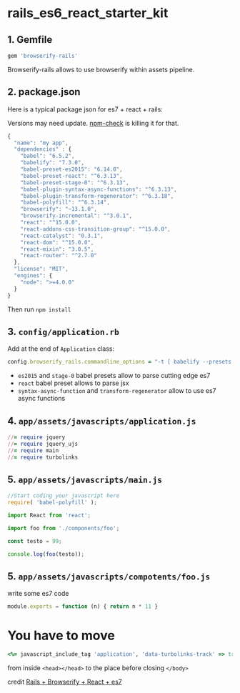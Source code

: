 # rails_es6_react_starter_kit

## 1. Gemfile
```ruby
gem 'browserify-rails'
```
Browserify-rails allows to use browserify within assets pipeline.

## 2. package.json

Here is a typical package json for es7 + react + rails:

Versions may need update. [npm-check](https://www.npmjs.com/package/npm-check) is killing it for that.

```javascript
{
  "name": "my app",
  "dependencies" : {
    "babel": "6.5.2",
    "babelify": "7.3.0",
    "babel-preset-es2015": "6.14.0",
    "babel-preset-react": "^6.3.13",
    "babel-preset-stage-0": "^6.3.13",
    "babel-plugin-syntax-async-functions": "^6.3.13",
    "babel-plugin-transform-regenerator": "^6.3.18",
    "babel-polyfill": "^6.3.14",
    "browserify": "~13.1.0",
    "browserify-incremental": "^3.0.1",
    "react": "^15.0.0",
    "react-addons-css-transition-group": "^15.0.0",
    "react-catalyst": "0.3.1",
    "react-dom": "^15.0.0",
    "react-mixin": "3.0.5",
    "react-router": "^2.7.0"
  },
  "license": "MIT",
  "engines": {
    "node": ">=4.0.0"
  }
}
```

Then run `npm install`

## 3. `config/application.rb`

Add at the end of `Application` class:

```ruby
config.browserify_rails.commandline_options = "-t [ babelify --presets [ es2015 react stage-0 ] --plugins [ syntax-async-functions transform-regenerator ] ]"
```

* `es2015` and `stage-0` babel presets allow to parse cutting edge es7
* `react` babel preset allows to parse jsx
* `syntax-async-function` and `transform-regenerator` allow to use es7 async functions


## 4. `app/assets/javascripts/application.js`

```ruby
//= require jquery
//= require jquery_ujs
//= require main
//= require turbolinks
```

## 5. `app/assets/javascripts/main.js`

```javascript
//Start coding your javascript here
require( 'babel-polyfill' );

import React from 'react';

import foo from './components/foo';

const testo = 99;

console.log(foo(testo));
```

## 5. `app/assets/javascripts/compotents/foo.js`
write some es7 code

```javascript
module.exports = function (n) { return n * 11 }
```


# You have to move 

```ruby
<%= javascript_include_tag 'application', 'data-turbolinks-track' => true %>
```

from inside `<head></head>` to the place before closing `</body>`

credit 
[Rails + Browserify + React + es7](https://gist.github.com/oelmekki/c78cfc8ed1bba0da8cee)
